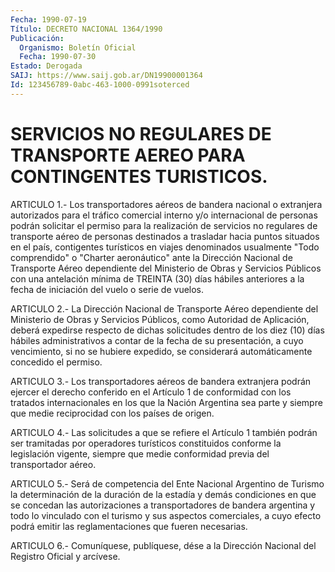 ```yaml
---
Fecha: 1990-07-19
Título: DECRETO NACIONAL 1364/1990
Publicación:
  Organismo: Boletín Oficial
  Fecha: 1990-07-30
Estado: Derogada
SAIJ: https://www.saij.gob.ar/DN19900001364
Id: 123456789-0abc-463-1000-0991soterced
---
```

# SERVICIOS NO REGULARES DE TRANSPORTE AEREO PARA CONTINGENTES TURISTICOS.

<a id="1"></a>
ARTICULO 1.- Los transportadores aéreos de bandera nacional o extranjera autorizados para el tráfico comercial interno y/o internacional de personas podrán solicitar el permiso para la realización de servicios no regulares de transporte aéreo de personas destinados a trasladar hacia puntos situados en el país, contigentes turísticos en viajes denominados usualmente "Todo comprendido" o "Charter aeronáutico" ante la Dirección Nacional de Transporte Aéreo dependiente del Ministerio de Obras y Servicios Públicos con una antelación mínima de TREINTA (30) días hábiles anteriores a la fecha de iniciación del vuelo o serie de vuelos.

<a id="2"></a>
ARTICULO 2.- La Dirección Nacional de Transporte Aéreo dependiente del Ministerio de Obras y Servicios Públicos, como Autoridad de Aplicación, deberá expedirse respecto de dichas solicitudes dentro de los diez (10) días hábiles administrativos a contar de la fecha de su presentación, a cuyo vencimiento, si no se hubiere expedido, se considerará automáticamente concedido el permiso.

<a id="3"></a>
ARTICULO 3.- Los transportadores aéreos de bandera extranjera podrán ejercer el derecho conferido en el Artículo 1 de conformidad con los tratados internacionales en los que la Nación Argentina sea parte y siempre que medie reciprocidad con los países de origen.

<a id="4"></a>
ARTICULO 4.- Las solicitudes a que se refiere el Artículo 1 también podrán ser tramitadas por operadores turísticos constituidos conforme la legislación vigente, siempre que medie conformidad previa del transportador aéreo.

<a id="5"></a>
ARTICULO 5.- Será de competencia del Ente Nacional Argentino de Turismo la determinación de la duración de la estadía y demás condiciones en que se concedan las autorizaciones a transportadores de bandera argentina y todo lo vinculado con el turismo y sus aspectos comerciales, a cuyo efecto podrá emitir las reglamentaciones que fueren necesarias.

<a id="6"></a>
ARTICULO 6.- Comuníquese, publíquese, dése a la Dirección Nacional del Registro Oficial y arcívese.